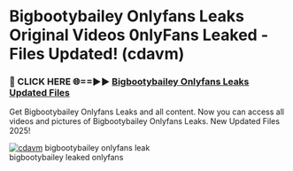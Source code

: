 # Bigbootybailey Onlyfans Leaks Original Videos 0nlyFans Leaked - Files Updated! (cdavm)

<h3>🔴 CLICK HERE 🌐==►► <a href="https://tinyurl.com/2wckxsce" rel="nofollow">Bigbootybailey Onlyfans Leaks Updated Files</a></h3>

Get Bigbootybailey Onlyfans Leaks and all content. Now you can access all videos and pictures of Bigbootybailey Onlyfans Leaks. New Updated Files 2025!

[![cdavm](https://i.imgur.com/AFduVYN.gif)](https://tinyurl.com/2wckxsce)
bigbootybailey onlyfans leak<br>
bigbootybailey leaked onlyfans